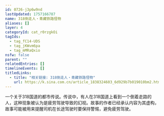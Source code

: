 ```yaml
---
id: 0726-j3p6w9nd
lastUpdated: 1757166787
name: 318倒走人・青藏铁路怪物
aliases: []
layer: 4
categoryId: cat_r0rzgkOi
tagIds:
  - tag_fC14-UDS
  - tag_jKWvm6pa
  - tag_mMRaQxio
nsfw: false
parent: ""
relatedEntries: []
timelineEvents: []
titledLinks:
  - title: "相关链接: 318倒走人・青藏铁路怪物"
    url: https://k.sina.com.cn/article_1838324603_6d929b7b019010bm2.html
---
```


一个关于318国道的都市传说。传说中，有人在318国道上看到一个倒着走路的人，这种现象被认为是疲劳驾驶导致的幻视。故事的作者已经承认内容为其虚构，故事可能被用来提醒司机在长途驾驶时要保持警惕，避免疲劳驾驶。